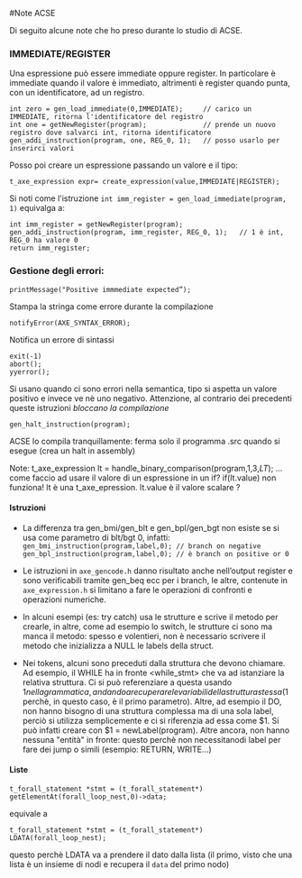#Note ACSE

Di seguito alcune note che ho preso durante lo studio di ACSE.

### IMMEDIATE/REGISTER

Una espressione può essere immediate oppure register. In particolare è immediate quando il valore è immediato, altrimenti è register quando punta, con un identificatore, ad un registro.

    int zero = gen_load_immediate(0,IMMEDIATE);     // carico un IMMEDIATE, ritorna l'identificatore del registro
    int one = getNewRegister(program);              // prende un nuovo registro dove salvarci int, ritorna identificatore
    gen_addi_instruction(program, one, REG_0, 1);   // posso usarlo per inserirci valori

Posso poi creare un espressione passando un valore e il tipo:

    t_axe_expression expr= create_expression(value,IMMEDIATE|REGISTER);

Si noti come l'istruzione `int imm_register = gen_load_immediate(program, 1)` equivalga a:

    int imm_register = getNewRegister(program);
    gen_addi_instruction(program, imm_register, REG_0, 1);   // 1 è int, REG_0 ha valore 0
    return imm_register;


### Gestione degli errori:
    printMessage("Positive immmediate expected”); 

Stampa la stringa come errore durante la compilazione

    notifyError(AXE_SYNTAX_ERROR); 

Notifica un errore di sintassi

    exit(-1) 
    abort(); 
    yyerror(); 

Si usano quando ci sono errori nella semantica, tipo si aspetta un valore positivo e invece ve nè uno negativo. Attenzione, al contrario dei precedenti queste istruzioni _bloccano la compilazione_

    gen_halt_instruction(program);

ACSE lo compila tranquillamente: ferma solo il programma .src quando si esegue (crea un halt in assembly)

Note:
t_axe_expression lt = handle_binary_comparison(program,$1,$3,_LT_); …come faccio ad usare il valore di un espressione in un if? if(lt.value) non funziona! lt  è una t_axe_epression. lt.value è il valore scalare ?


#### Istruzioni

- La differenza tra gen_bmi/gen_blt e gen_bpl/gen_bgt non esiste se si usa come parametro di blt/bgt 0, infatti:
    `gen_bmi_instruction(program,label,0); // branch on negative`
    `gen_bpl_instruction(program,label,0); // è branch on positive or 0`


- Le istruzioni in `axe_gencode.h` danno risultato anche nell’output register e sono verificabili tramite gen_beq ecc per i branch, le altre, contenute in `axe_expression.h` si limitano a fare le operazioni di confronti e operazioni numeriche. 

- In alcuni esempi (es: try catch) usa le strutture e scrive il metodo per crearle, in altre, come ad esempio lo switch, le strutture ci sono ma manca il metodo: spesso e volentieri, non è necessario scrivere il metodo che inizializza a NULL le labels della struct.

- Nei tokens, alcuni sono preceduti dalla struttura che devono chiamare. 
  Ad esempio, il WHILE ha in fronte <while_stmt> che va ad istanziare la relativa struttura. Ci si può referenziare a questa usando $1 nella grammatica, andando a recuperare le variabili della struttura stessa ($1 perchè, in questo caso, è il primo parametro). 
  Altre, ad esempio il DO, non hanno bisogno di una struttura complessa ma di una sola label, perciò si utilizza semplicemente <label> e ci si riferenzia ad essa come $1. Si può infatti creare con $1 = newLabel(program).
  Altre ancora, non hanno nessuna "entità" in fronte: questo perchè non necessitanodi label per fare dei jump o simili (esempio: RETURN, WRITE...)

#### Liste

    t_forall_statement *stmt = (t_forall_statement*) getElementAt(forall_loop_nest,0)->data; 
equivale a

    t_forall_statement *stmt = (t_forall_statement*) LDATA(forall_loop_nest); 

questo perchè LDATA va a prendere il dato dalla lista (il primo, visto che una lista è un insieme di nodi e recupera il `data` del primo nodo)
